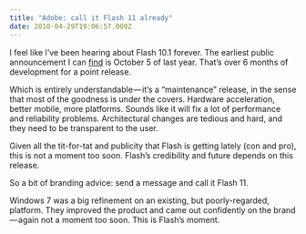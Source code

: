 ```yaml
---
title: "Adobe: call it Flash 11 already"
date: 2010-04-29T19:06:57.000Z
---
```


I feel like I’ve been hearing about Flash 10.1 forever. The earliest public announcement I can [find](http://gizmodo.com/5374115/flash-101-full-flash-for-everyone-but-iphone-actually-playable-hd-vids) is October 5 of last year. That’s over 6 months of development for a point release.

Which is entirely understandable — it’s a “maintenance” release, in the sense that most of the goodness is under the covers. Hardware acceleration, better mobile, more platforms. Sounds like it will fix a lot of performance and reliability problems. Architectural changes are tedious and hard, and they need to be transparent to the user.

Given all the tit-for-tat and publicity that Flash is getting lately (con and pro), this is not a moment too soon. Flash’s credibility and future depends on this release.

So a bit of branding advice: send a message and call it Flash 11.

Windows 7 was a big refinement on an existing, but poorly-regarded, platform. They improved the product and came out confidently on the brand — again not a moment too soon. This is Flash’s moment.
